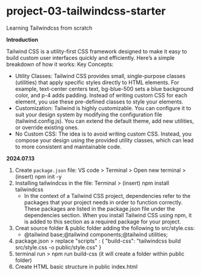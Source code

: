 # project-03-tailwindcss-starter
 Learning Tailwindcss from scratch

**Introduction**

Tailwind CSS is a utility-first CSS framework designed to make it easy to build custom user interfaces quickly and efficiently. Here’s a simple breakdown of how it works:
Key Concepts:
- Utility Classes: Tailwind CSS provides small, single-purpose classes (utilities) that apply specific styles directly to HTML elements. For example, text-center centers text, bg-blue-500 sets a blue background color, and p-4 adds padding. Instead of writing custom CSS for each element, you use these pre-defined classes to style your elements.
- Customization: Tailwind is highly customizable. You can configure it to suit your design system by modifying the configuration file (tailwind.config.js). You can extend the default theme, add new utilities, or override existing ones.
- No Custom CSS: The idea is to avoid writing custom CSS. Instead, you compose your design using the provided utility classes, which can lead to more consistent and maintainable code.

**2024.07.13**
1. Create `package.json` file: VS code > Terminal > Open new terminal > (insert) npm init -y
2. Installing tailwindcss in the file: Terminal > (insert) npm install tailwindcss
    - In the context of a Tailwind CSS project, dependencies refer to the packages that your project needs in order to function correctly. These packages are listed in the package.json file under the dependencies section. When you install Tailwind CSS using npm, it is added to this section as a required package for your project.
3. Creat source folder & public folder adding the following to src/style.css:
    - @tailwind base;@tailwind components;@tailwind utilities;
4. package.json > replace "scripts" : {
    "build-css": "tailwindcss build src/style.css -o public/style.css"
}
5. terminal run > npm run build-css (it will create a folder within public folder)
6. Create HTML basic structure in public index.html